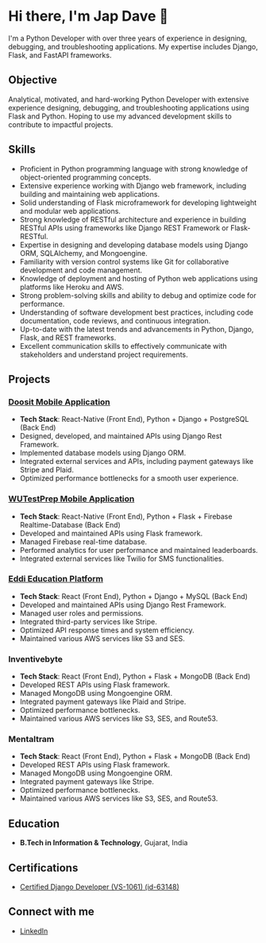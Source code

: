 # Hi there, I'm Jap Dave 👋

I'm a Python Developer with over three years of experience in designing, debugging, and troubleshooting applications. My expertise includes Django, Flask, and FastAPI frameworks.

## Objective
Analytical, motivated, and hard-working Python Developer with extensive experience designing, debugging, and troubleshooting applications using Flask and Python. Hoping to use my advanced development skills to contribute to impactful projects.

## Skills
- Proficient in Python programming language with strong knowledge of object-oriented programming concepts.
- Extensive experience working with Django web framework, including building and maintaining web applications.
- Solid understanding of Flask microframework for developing lightweight and modular web applications.
- Strong knowledge of RESTful architecture and experience in building RESTful APIs using frameworks like Django REST Framework or Flask-RESTful.
- Expertise in designing and developing database models using Django ORM, SQLAlchemy, and Mongoengine.
- Familiarity with version control systems like Git for collaborative development and code management.
- Knowledge of deployment and hosting of Python web applications using platforms like Heroku and AWS.
- Strong problem-solving skills and ability to debug and optimize code for performance.
- Understanding of software development best practices, including code documentation, code reviews, and continuous integration.
- Up-to-date with the latest trends and advancements in Python, Django, Flask, and REST frameworks.
- Excellent communication skills to effectively communicate with stakeholders and understand project requirements.

## Projects

### [Doosit Mobile Application](https://doosit.app)
- **Tech Stack**: React-Native (Front End), Python + Django + PostgreSQL (Back End)
- Designed, developed, and maintained APIs using Django Rest Framework.
- Implemented database models using Django ORM.
- Integrated external services and APIs, including payment gateways like Stripe and Plaid.
- Optimized performance bottlenecks for a smooth user experience.

### [WUTestPrep Mobile Application](https://wutestprep.com/)
- **Tech Stack**: React-Native (Front End), Python + Flask + Firebase Realtime-Database (Back End)
- Developed and maintained APIs using Flask framework.
- Managed Firebase real-time database.
- Performed analytics for user performance and maintained leaderboards.
- Integrated external services like Twilio for SMS functionalities.

### [Eddi Education Platform](https://www.eddi.nu/)
- **Tech Stack**: React (Front End), Python + Django + MySQL (Back End)
- Developed and maintained APIs using Django Rest Framework.
- Managed user roles and permissions.
- Integrated third-party services like Stripe.
- Optimized API response times and system efficiency.
- Maintained various AWS services like S3 and SES.

### Inventivebyte
- **Tech Stack**: React (Front End), Python + Flask + MongoDB (Back End)
- Developed REST APIs using Flask framework.
- Managed MongoDB using Mongoengine ORM.
- Integrated payment gateways like Plaid and Stripe.
- Optimized performance bottlenecks.
- Maintained various AWS services like S3, SES, and Route53.

### Mentaltram
- **Tech Stack**: React (Front End), Python + Flask + MongoDB (Back End)
- Developed REST APIs using Flask framework.
- Managed MongoDB using Mongoengine ORM.
- Integrated payment gateways like Stripe.
- Optimized performance bottlenecks.
- Maintained various AWS services like S3, SES, and Route53.

## Education
- **B.Tech in Information & Technology**, Gujarat, India

## Certifications
- [Certified Django Developer (VS-1061) (id-63148)](https://www.vskills.in/certification/98001-certified-django-developer-jap-dave)

## Connect with me
- [LinkedIn](https://www.linkedin.com/in/japdave)
